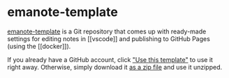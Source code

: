 # emanote-template

[emanote-template][gh] is a Git repository that comes up with ready-made settings for editing notes in [[vscode]] and publishing to GitHub Pages (using the [[docker]]).

If you already have a GitHub account, click ["Use this template"][gh] to use it right away. Otherwise, simply download it [as a zip file](https://github.com/srid/emanote-template/archive/refs/heads/master.zip) and use it unzipped.

[gh]: https://github.com/srid/emanote-template